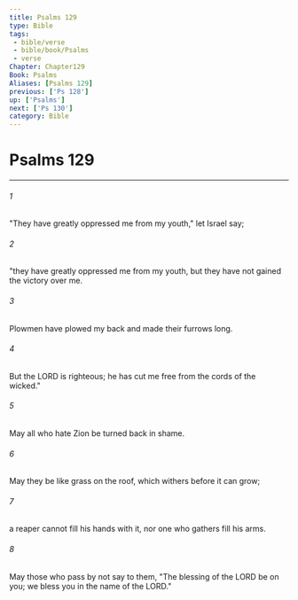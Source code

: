 ```yaml
---
title: Psalms 129
type: Bible
tags:
 - bible/verse
 - bible/book/Psalms
 - verse
Chapter: Chapter129
Book: Psalms
Aliases: [Psalms 129]
previous: ['Ps 128']
up: ['Psalms']
next: ['Ps 130']
category: Bible
---
```

# Psalms 129

***


###### 1 
"They have greatly oppressed me from my youth," let Israel say; 

###### 2 
"they have greatly oppressed me from my youth, but they have not gained the victory over me. 

###### 3 
Plowmen have plowed my back and made their furrows long. 

###### 4 
But the LORD is righteous; he has cut me free from the cords of the wicked." 

###### 5 
May all who hate Zion be turned back in shame. 

###### 6 
May they be like grass on the roof, which withers before it can grow; 

###### 7 
a reaper cannot fill his hands with it, nor one who gathers fill his arms. 

###### 8 
May those who pass by not say to them, "The blessing of the LORD be on you; we bless you in the name of the LORD." 
